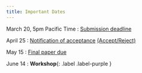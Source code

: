 ```yaml
---
title: Important Dates
---
```


March 20, 5pm Pacific Time
      : [Submission deadline](#) [](#)

April 25
      : [Notification of acceptance](#) [(Accept/Reject)](#)

May 15
: [Final paper due](#)

June 14
      : **Workshop**{: .label .label-purple }
